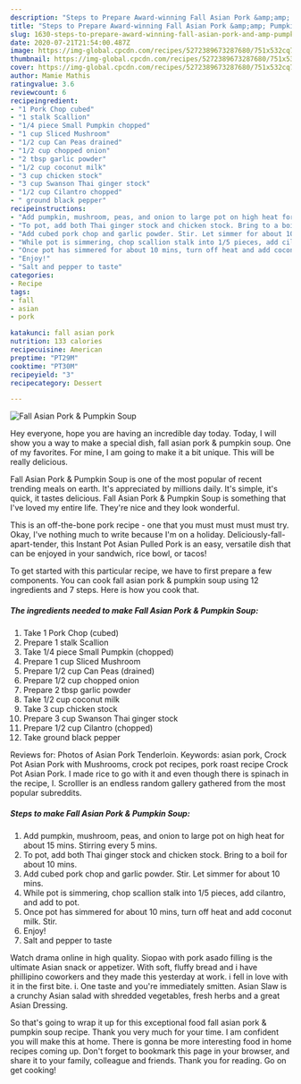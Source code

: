 ```yaml
---
description: "Steps to Prepare Award-winning Fall Asian Pork &amp;amp; Pumpkin Soup"
title: "Steps to Prepare Award-winning Fall Asian Pork &amp;amp; Pumpkin Soup"
slug: 1630-steps-to-prepare-award-winning-fall-asian-pork-and-amp-pumpkin-soup
date: 2020-07-21T21:54:00.487Z
image: https://img-global.cpcdn.com/recipes/5272389673287680/751x532cq70/fall-asian-pork-pumpkin-soup-recipe-main-photo.jpg
thumbnail: https://img-global.cpcdn.com/recipes/5272389673287680/751x532cq70/fall-asian-pork-pumpkin-soup-recipe-main-photo.jpg
cover: https://img-global.cpcdn.com/recipes/5272389673287680/751x532cq70/fall-asian-pork-pumpkin-soup-recipe-main-photo.jpg
author: Mamie Mathis
ratingvalue: 3.6
reviewcount: 6
recipeingredient:
- "1 Pork Chop cubed"
- "1 stalk Scallion"
- "1/4 piece Small Pumpkin chopped"
- "1 cup Sliced Mushroom"
- "1/2 cup Can Peas drained"
- "1/2 cup chopped onion"
- "2 tbsp garlic powder"
- "1/2 cup coconut milk"
- "3 cup chicken stock"
- "3 cup Swanson Thai ginger stock"
- "1/2 cup Cilantro chopped"
- " ground black pepper"
recipeinstructions:
- "Add pumpkin, mushroom, peas, and onion to large pot on high heat for about 15 mins. Stirring every 5 mins."
- "To pot, add both Thai ginger stock and chicken stock. Bring to a boil for about 10 mins."
- "Add cubed pork chop and garlic powder. Stir. Let simmer for about 10 mins."
- "While pot is simmering, chop scallion stalk into 1/5 pieces, add cilantro, and add to pot."
- "Once pot has simmered for about 10 mins, turn off heat and add coconut milk. Stir."
- "Enjoy!"
- "Salt and pepper to taste"
categories:
- Recipe
tags:
- fall
- asian
- pork

katakunci: fall asian pork 
nutrition: 133 calories
recipecuisine: American
preptime: "PT29M"
cooktime: "PT30M"
recipeyield: "3"
recipecategory: Dessert

---
```



![Fall Asian Pork &amp; Pumpkin Soup](https://img-global.cpcdn.com/recipes/5272389673287680/751x532cq70/fall-asian-pork-pumpkin-soup-recipe-main-photo.jpg)

Hey everyone, hope you are having an incredible day today. Today, I will show you a way to make a special dish, fall asian pork &amp; pumpkin soup. One of my favorites. For mine, I am going to make it a bit unique. This will be really delicious.

Fall Asian Pork &amp; Pumpkin Soup is one of the most popular of recent trending meals on earth. It's appreciated by millions daily. It's simple, it's quick, it tastes delicious. Fall Asian Pork &amp; Pumpkin Soup is something that I've loved my entire life. They're nice and they look wonderful.

This is an off-the-bone pork recipe - one that you must must must must try. Okay, I&#39;ve nothing much to write because I&#39;m on a holiday. Deliciously-fall-apart-tender, this Instant Pot Asian Pulled Pork is an easy, versatile dish that can be enjoyed in your sandwich, rice bowl, or tacos!


To get started with this particular recipe, we have to first prepare a few components. You can cook fall asian pork &amp; pumpkin soup using 12 ingredients and 7 steps. Here is how you cook that.

<!--inarticleads1-->

##### The ingredients needed to make Fall Asian Pork &amp; Pumpkin Soup:

1. Take 1 Pork Chop (cubed)
1. Prepare 1 stalk Scallion
1. Take 1/4 piece Small Pumpkin (chopped)
1. Prepare 1 cup Sliced Mushroom
1. Prepare 1/2 cup Can Peas (drained)
1. Prepare 1/2 cup chopped onion
1. Prepare 2 tbsp garlic powder
1. Take 1/2 cup coconut milk
1. Take 3 cup chicken stock
1. Prepare 3 cup Swanson Thai ginger stock
1. Prepare 1/2 cup Cilantro (chopped)
1. Take  ground black pepper


Reviews for: Photos of Asian Pork Tenderloin. Keywords: asian pork, Crock Pot Asian Pork with Mushrooms, crock pot recipes, pork roast recipe Crock Pot Asian Pork. I made rice to go with it and even though there is spinach in the recipe, I. Scrolller is an endless random gallery gathered from the most popular subreddits. 

<!--inarticleads2-->

##### Steps to make Fall Asian Pork &amp; Pumpkin Soup:

1. Add pumpkin, mushroom, peas, and onion to large pot on high heat for about 15 mins. Stirring every 5 mins.
1. To pot, add both Thai ginger stock and chicken stock. Bring to a boil for about 10 mins.
1. Add cubed pork chop and garlic powder. Stir. Let simmer for about 10 mins.
1. While pot is simmering, chop scallion stalk into 1/5 pieces, add cilantro, and add to pot.
1. Once pot has simmered for about 10 mins, turn off heat and add coconut milk. Stir.
1. Enjoy!
1. Salt and pepper to taste


Watch drama online in high quality. Siopao with pork asado filling is the ultimate Asian snack or appetizer. With soft, fluffy bread and i have phillipino coworkers and they made this yesterday at work. i fell in love with it in the first bite. i. One taste and you&#39;re immediately smitten. Asian Slaw is a crunchy Asian salad with shredded vegetables, fresh herbs and a great Asian Dressing. 

So that's going to wrap it up for this exceptional food fall asian pork &amp; pumpkin soup recipe. Thank you very much for your time. I am confident you will make this at home. There is gonna be more interesting food in home recipes coming up. Don't forget to bookmark this page in your browser, and share it to your family, colleague and friends. Thank you for reading. Go on get cooking!
